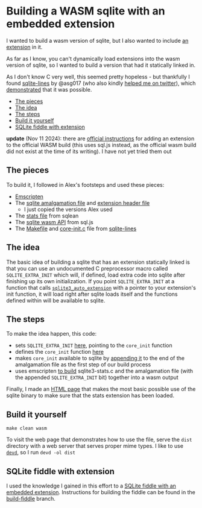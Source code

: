 # Building a WASM sqlite with an embedded extension

I wanted to build a wasm version of sqlite, but I also wanted to include [an
extension](https://github.com/nalgeon/sqlean/blob/main/docs/stats.md) in it.

As far as I know, you can't dynamically load extensions into the wasm version
of sqlite, so I wanted to build a version that had it statically linked in.

As I don't know C very well, this seemed pretty hopeless - but thankfully I
found [sqlite-lines](https://github.com/asg017/sqlite-lines/) by @asg017 (who
also kindly [helped me on
twitter](https://twitter.com/agarcia_me/status/1565775569664430080)), which
[demonstrated](https://observablehq.com/@asg017/introducing-sqlite-lines) that
it was possible.

- [The pieces](#the-pieces)
- [The idea](#the-idea)
- [The steps](#the-steps)
- [Build it yourself](#build-it-yourself)
- [SQLite fiddle with extension](#sqlite-fiddle-with-extension)

**update** (Nov 11 2024): there are [official instructions](https://sqlite.org/wasm/doc/trunk/building.md#:~:text=see.md%20for%20details.-,adding%20client-custom%20init%20code,-The%20WASM%20build) for adding an extension to the official WASM build (this uses sql.js instead, as the official wasm build did not exist at the time of its writing). I have not yet tried them out

## The pieces

To build it, I followed in Alex's footsteps and used these pieces:

- [Emscripten](https://emscripten.org/)
- The [sqlite amalgamation file](https://www.sqlite.org/amalgamation.html) and
  [extension header
  file](https://github.com/sqlite/sqlite/blob/master/src/sqlite3ext.h)
  - I just copied the versions Alex used
- The [stats
  file](https://github.com/nalgeon/sqlean/blob/main/src/sqlite3-stats.c) from
  sqlean
- The [sqlite wasm API](https://github.com/sql-js/sql.js/) from sql.js
- The [Makefile](https://github.com/asg017/sqlite-lines/blob/main/Makefile) and
  [core-init.c](https://github.com/asg017/sqlite-lines/blob/main/core_init.c)
  file from [sqlite-lines](https://github.com/asg017/sqlite-lines)

## The idea

The basic idea of building a sqlite that has an extension statically linked is
that you can use an undocumented C preprocessor macro called
`SQLITE_EXTRA_INIT` which will, if defined, load extra code into sqlite after
finishing up its own initialization. If you point `SQLITE_EXTRA_INIT` at a
function that calls
[`sqlite3_auto_extension`](https://www.sqlite.org/c3ref/auto_extension.html)
with a pointer to your extension's init function, it will load right after
sqlite loads itself and the functions defined within will be available to
sqlite.

## The steps

To make the idea happen, this code:

- sets `SQLITE_EXTRA_INIT` [here](https://github.com/llimllib/wasm_sqlite_with_stats/blob/83bdf9e1bf6808590a281d8f2d32cafafa750b33/Makefile#L13), pointing to the `core_init` function
- defines the `core_init` function [here](https://github.com/llimllib/wasm_sqlite_with_stats/blob/83bdf9e1bf6808590a281d8f2d32cafafa750b33/core_init.c)
- makes `core_init` available to sqlite by [appending it](https://github.com/llimllib/wasm_sqlite_with_stats/blob/83bdf9e1bf6808590a281d8f2d32cafafa750b33/Makefile#L52) to the end of the amalgamation file as the first step of our build process
- uses emscripten [to build](https://github.com/llimllib/wasm_sqlite_with_stats/blob/83bdf9e1bf6808590a281d8f2d32cafafa750b33/Makefile#L38) sqlite3-stats.c and the amalgamation file (with the appended `SQLITE_EXTRA_INIT` bit) together into a wasm output

Finally, I made an [HTML page](https://github.com/llimllib/wasm_sqlite_with_stats/blob/e057459ef636de80091bbc781751055b9bf5395d/index.html) that makes the most basic possible use of the sqlite binary to make sure that the stats extension has been loaded.

## Build it yourself

`make clean wasm`

To visit the web page that demonstrates how to use the file, serve the `dist`
directory with a web server that serves proper mime types. I like to use
[`devd`](https://github.com/cortesi/devd), so I run `devd -ol dist`

## SQLite fiddle with extension

I used the knowledge I gained in this effort to a [SQLite fiddle with an embedded extension](https://llimllib.github.io/wasm_sqlite_with_stats/). Instructions for building the fiddle can be found in the [build-fiddle](https://github.com/llimllib/wasm_sqlite_with_stats/tree/build-fiddle) branch.

